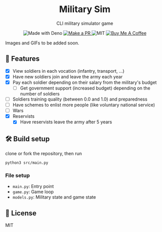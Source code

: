 <h1 align="center">Military Sim</h1>
<p align="center">CLI military simulator game</p>

<p align="center">
  <img src="https://img.shields.io/badge/Made%20With-Python-black?style=flat-square&" alt="Made with Deno" />
  <a href="http://makeapullrequest.com/">
    <img src="https://img.shields.io/badge/PRs-welcome-brightgreen.svg?style=flat-square" alt="Make a PR" />
  </a>
  <img src="https://img.shields.io/github/license/ninest/military-sim?style=flat-square" alt="MIT" />
  <a href="https://www.buymeacoffee.com/ninest">
    <img src="https://img.shields.io/badge/Donate-Buy%20Me%20A%20Coffee-orange.svg?style=flat-square" alt="Buy Me A Coffee">
  </a>
</p>

Images and GIFs to be added soon.

## 🚀 Features
- [x] View soldiers in each vocation (infantry, transport, ...)
- [x] Have new soldiers join and leave the army each year
- [x] Pay each soldier depending on their salary from the military's budget
  - [ ] Get government support (increased budget) depending on the number of soldiers
- [ ] Soldiers training quality (between 0.0 and 1.0) and preparedness
- [ ] Have schemes to enlist more people (like voluntary national service)
- [ ] Wars
- [x] Reservists
  - [x] Have reservists leave the army after 5 years

## 🛠 Build setup
clone or fork the repository, then run

```
python3 src/main.py
```

### File setup
- `main.py`: Entry point
- `game.py`: Game loop
- `models.py`: Military state and game state


## 📜 License
MIT